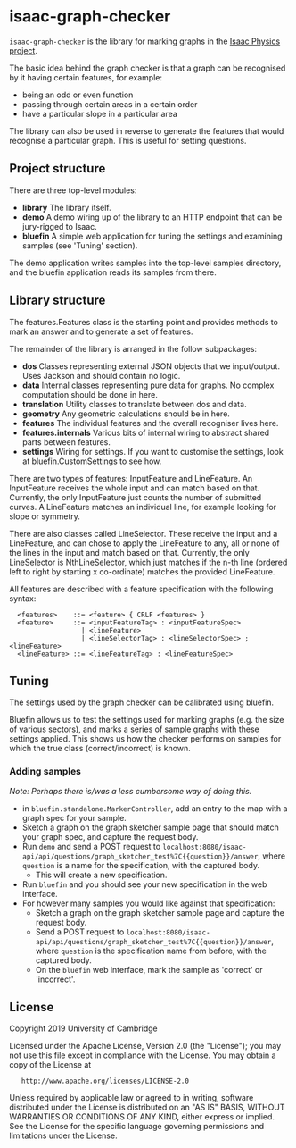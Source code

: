# isaac-graph-checker

`isaac-graph-checker` is the library for marking graphs in the [Isaac Physics project](https://isaacphysics.org/about).

The basic idea behind the graph checker is that a graph can be recognised by it having certain features, for example:

- being an odd or even function
- passing through certain areas in a certain order
- have a particular slope in a particular area

The library can also be used in reverse to generate the features that would recognise a particular graph.
This is useful for setting questions. 

## Project structure

There are three top-level modules:

- **library** The library itself.
- **demo** A demo wiring up of the library to an HTTP endpoint that can be jury-rigged to Isaac.
- **bluefin** A simple web application for tuning the settings and examining samples (see 'Tuning' section).

The demo application writes samples into the top-level samples directory, and the bluefin application reads its samples
from there.

## Library structure

The features.Features class is the starting point and provides methods to mark an answer and to generate a set of
features.

The remainder of the library is arranged in the follow subpackages:

- **dos** Classes representing external JSON objects that we input/output. Uses Jackson and should contain no logic.
- **data** Internal classes representing pure data for graphs. No complex computation should be done in here.
- **translation** Utility classes to translate between dos and data.
- **geometry** Any geometric calculations should be in here.
- **features** The individual features and the overall recogniser lives here.
- **features.internals** Various bits of internal wiring to abstract shared parts between features.
- **settings** Wiring for settings. If you want to customise the settings, look at bluefin.CustomSettings to see how.

There are two types of features: InputFeature and LineFeature. An InputFeature receives the whole input and can match
based on that. Currently, the only InputFeature just counts the number of submitted curves.
A LineFeature matches an individual line, for example looking for slope or symmetry.

There are also classes called LineSelector. These receive the input and a LineFeature, and can chose to apply the
LineFeature to any, all or none of the lines in the input and match based on that. Currently, the only LineSelector is
NthLineSelector, which just matches if the n-th line (ordered left to right by starting x co-ordinate) matches the
provided LineFeature.

All features are described with a feature specification with the following syntax:
```
  <features>    ::= <feature> { CRLF <features> }
  <feature>     ::= <inputFeatureTag> : <inputFeatureSpec>
                  | <lineFeature>
                  | <lineSelectorTag> : <lineSelectorSpec> ; <lineFeature>
  <lineFeature> ::= <lineFeatureTag> : <lineFeatureSpec>
```

## Tuning
The settings used by the graph checker can be calibrated using bluefin.

Bluefin allows us to test the settings used for marking graphs (e.g. the size of various sectors), and marks a series of
sample graphs with these settings applied. This shows us how the checker performs on samples for which the true class 
(correct/incorrect) is known.

### Adding samples
_Note: Perhaps there is/was a less cumbersome way of doing this._
 * in `bluefin.standalone.MarkerController`, add an entry to the map with a graph spec for your sample. 
 * Sketch a graph on the graph sketcher sample page that should match your graph spec, and capture the request body.
 * Run `demo` and send a POST request to `localhost:8080/isaac-api/api/questions/graph_sketcher_test%7C{{question}}/answer`, where `question` is a name for the specification, with the captured body.
   * This will create a new specification.
 * Run `bluefin` and you should see your new specification in the web interface.
 * For however many samples you would like against that specification:
   * Sketch a graph on the graph sketcher sample page and capture the request body.
   * Send a POST request to `localhost:8080/isaac-api/api/questions/graph_sketcher_test%7C{{question}}/answer`, where `question` is the specification name from before, with the captured body.
   * On the `bluefin` web interface, mark the sample as 'correct' or 'incorrect'. 

## License

   Copyright 2019 University of Cambridge

   Licensed under the Apache License, Version 2.0 (the "License");
   you may not use this file except in compliance with the License.
   You may obtain a copy of the License at

       http://www.apache.org/licenses/LICENSE-2.0

   Unless required by applicable law or agreed to in writing, software
   distributed under the License is distributed on an "AS IS" BASIS,
   WITHOUT WARRANTIES OR CONDITIONS OF ANY KIND, either express or implied.
   See the License for the specific language governing permissions and
   limitations under the License.
